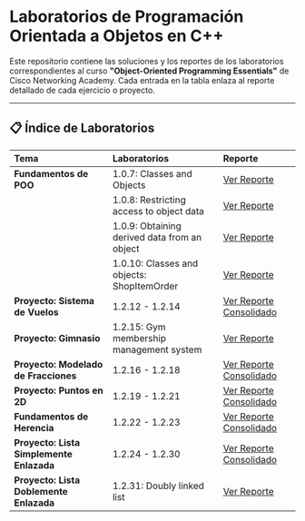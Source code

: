 # Laboratorios de Programación Orientada a Objetos en C++

Este repositorio contiene las soluciones y los reportes de los laboratorios correspondientes al curso **"Object-Oriented Programming Essentials"** de Cisco Networking Academy. Cada entrada en la tabla enlaza al reporte detallado de cada ejercicio o proyecto.

---

## 📋 Índice de Laboratorios

| Tema | Laboratorios | Reporte |
| :--- | :--- | :--- |
| **Fundamentos de POO** | 1.0.7: Classes and Objects | [Ver Reporte](./MODULO%201/lab-1.0.07-classes-and-objects-in-cpp/src/README.md) |
| | 1.0.8: Restricting access to object data | [Ver Reporte](./MODULO%201/lab-1.0.08-restricting-access-to-object-data/src/README.md) |
| | 1.0.9: Obtaining derived data from an object | [Ver Reporte](./MODULO%201/lab-1.0.09-obtaining-derived-data-from-an-object/README.md) |
| | 1.0.10: Classes and objects: ShopItemOrder | [Ver Reporte](./MODULO%201/lab-1.0.10-classes-and-objects-shopitemorder/README.md) |
| **Proyecto: Sistema de Vuelos** | 1.2.12 - 1.2.14 | [Ver Reporte Consolidado](./MODULO%201/lab-1.2.14-flight-booking-system-p3/README.md) |
| **Proyecto: Gimnasio** | 1.2.15: Gym membership management system | [Ver Reporte](./MODULO%201/lab-1.2.15-gym-membership-management-system/README.md) |
| **Proyecto: Modelado de Fracciones** | 1.2.16 - 1.2.18 | [Ver Reporte Consolidado](./MODULO%201/lab-1.2.18-modelling-fractions-p3/README.md) |
| **Proyecto: Puntos en 2D** | 1.2.19 - 1.2.21 | [Ver Reporte Consolidado](./MODULO%201/lab-1.2.21-points-in-2d-p3/README.md) |
| **Fundamentos de Herencia** | 1.2.22 - 1.2.23 | [Ver Reporte Consolidado](./MODULO%201/lab-1.2.23-inheritance-basics-p2/README.md) |
| **Proyecto: Lista Simplemente Enlazada** | 1.2.24 - 1.2.30 | [Ver Reporte Consolidado](./MODULO%201/lab-1.2.30-singly-linked-list-p7/README.md) |
| **Proyecto: Lista Doblemente Enlazada**| 1.2.31: Doubly linked list | [Ver Reporte](./MODULO%201/lab-1.2.31-doubly-linked-list/README.md) |
